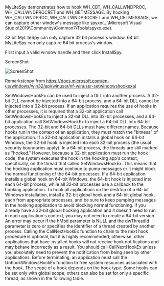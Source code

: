 MyLiteSpy demonstrates how to hook WH_CBT, WH_CALLWNDPROC, WH_CALLWNDPROCRET and WH_GETMESSAGE.
By hooking WH_CALLWNDPROC, WH_CALLWNDPROCRET and WH_GETMESSAGE, we can capture other window's message like spyxx(...\Microsoft Visual Studio\2019\Community\Common7\Tools\spyxx.exe).

32 bit MyLiteSpy can only capture 32 bit process's window.
64 bit MyLiteSpy can only capture 64 bit process's window.

First input a valid window handle and then click InstallSpy.

ScreenShot

![ScreenShot](images/screenshot.png)

Remarks(copy from https://docs.microsoft.com/en-us/windows/win32/api/winuser/nf-winuser-setwindowshookexa)

SetWindowsHookEx can be used to inject a DLL into another process. A 32-bit DLL cannot be injected into a 64-bit process, and a 64-bit DLL cannot be injected into a 32-bit process. If an application requires the use of hooks in other processes, it is required that a 32-bit application call SetWindowsHookEx to inject a 32-bit DLL into 32-bit processes, and a 64-bit application call SetWindowsHookEx to inject a 64-bit DLL into 64-bit processes. The 32-bit and 64-bit DLLs must have different names.
Because hooks run in the context of an application, they must match the "bitness" of the application. If a 32-bit application installs a global hook on 64-bit Windows, the 32-bit hook is injected into each 32-bit process (the usual security boundaries apply). In a 64-bit process, the threads are still marked as "hooked." However, because a 32-bit application must run the hook code, the system executes the hook in the hooking app's context; specifically, on the thread that called SetWindowsHookEx. This means that the hooking application must continue to pump messages or it might block the normal functioning of the 64-bit processes.
If a 64-bit application installs a global hook on 64-bit Windows, the 64-bit hook is injected into each 64-bit process, while all 32-bit processes use a callback to the hooking application.
To hook all applications on the desktop of a 64-bit Windows installation, install a 32-bit global hook and a 64-bit global hook, each from appropriate processes, and be sure to keep pumping messages in the hooking application to avoid blocking normal functioning. If you already have a 32-bit global hooking application and it doesn't need to run in each application's context, you may not need to create a 64-bit version.
An error may occur if the hMod parameter is NULL and the dwThreadId parameter is zero or specifies the identifier of a thread created by another process.
Calling the CallNextHookEx function to chain to the next hook procedure is optional, but it is highly recommended; otherwise, other applications that have installed hooks will not receive hook notifications and may behave incorrectly as a result. You should call CallNextHookEx unless you absolutely need to prevent the notification from being seen by other applications.
Before terminating, an application must call the UnhookWindowsHookEx function to free system resources associated with the hook.
The scope of a hook depends on the hook type. Some hooks can be set only with global scope; others can also be set for only a specific thread, as shown in the following table.
